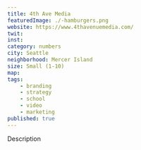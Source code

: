 ```yaml
---
title: 4th Ave Media
featuredImage: ./-hamburgers.png
website: https://www.4thavenuemedia.com/
twit: 
inst: 
category: numbers
city: Seattle
neighborhood: Mercer Island
size: Small (1-10)
map: 
tags:
    - branding
    - strategy
    - school
    - video
    - marketing
published: true
---
```


Description

